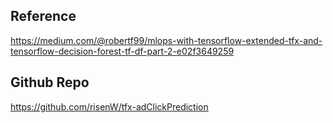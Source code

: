 ## Reference

https://medium.com/@robertf99/mlops-with-tensorflow-extended-tfx-and-tensorflow-decision-forest-tf-df-part-2-e02f3649259


## Github Repo

https://github.com/risenW/tfx-adClickPrediction
